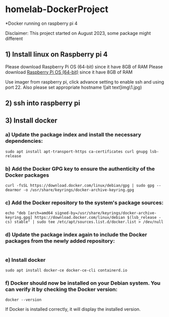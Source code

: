 # homelab-DockerProject
*Docker running on raspberry pi 4

Disclaimer: This project started on August 2023, some package might different 

## 1) Install linux on Raspberry pi 4
Please download Raspberry Pi OS (64-bit) since it have 8GB of RAM
Please download [Raspberry Pi OS (64-bit)](https://www.raspberrypi.com/software/operating-systems/) since it have 8GB of RAM

Use imager from raspberry pi, click advance setting to enable ssh and using port 22.
Also please set appropriate hostname
![alt text]img\1.jpg)

## 2) ssh into raspberry pi
## 3) Install docker
### a) Update the package index and install the necessary dependencies:
```sudo apt update
sudo apt install apt-transport-https ca-certificates curl gnupg lsb-release
```
### b) Add the Docker GPG key to ensure the authenticity of the Docker packages
```
curl -fsSL https://download.docker.com/linux/debian/gpg | sudo gpg --dearmor -o /usr/share/keyrings/docker-archive-keyring.gpg
```

### c) Add the Docker repository to the system's package sources:
```
echo "deb [arch=amd64 signed-by=/usr/share/keyrings/docker-archive-keyring.gpg] https://download.docker.com/linux/debian $(lsb_release -cs) stable" | sudo tee /etc/apt/sources.list.d/docker.list > /dev/null
```

### d) Update the package index again to include the Docker packages from the newly added repository:
```sudo apt update
```

### e) Install docker
```
sudo apt install docker-ce docker-ce-cli containerd.io
```

### f) Docker should now be installed on your Debian system. You can verify it by checking the Docker version:
```
docker --version
```

If Docker is installed correctly, it will display the installed version.
